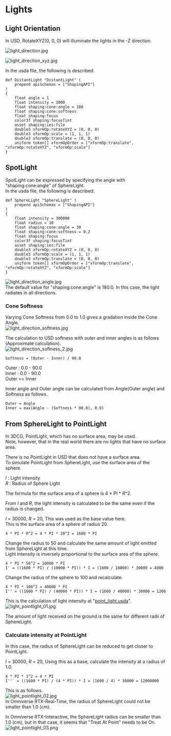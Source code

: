 # Lights

## Light Orientation

In USD, RotateXYZ(0, 0, 0) will illuminate the lights in the -Z direction.      

![light_direction.jpg](./images/Lights/light_direction.jpg)    

![light_direction_xyz.jpg](./images/Lights/light_direction_xyz.jpg)    

In the usda file, the following is described.     
```
def DistantLight "DistantLight" (
    prepend apiSchemas = ["ShapingAPI"]
)
{
    float angle = 1
    float intensity = 3000
    float shaping:cone:angle = 180
    float shaping:cone:softness
    float shaping:focus
    color3f shaping:focusTint
    asset shaping:ies:file
    double3 xformOp:rotateXYZ = (0, 0, 0)
    double3 xformOp:scale = (1, 1, 1)
    double3 xformOp:translate = (0, 0, 0)
    uniform token[] xformOpOrder = ["xformOp:translate", "xformOp:rotateXYZ", "xformOp:scale"]
}
```

## SpotLight

SpotLight can be expressed by specifying the angle with "shaping:cone:angle" of SphereLight.     
In the usda file, the following is described.     
```
def SphereLight "SphereLight" (
    prepend apiSchemas = ["ShapingAPI"]
)
{
    float intensity = 300000
    float radius = 10
    float shaping:cone:angle = 30
    float shaping:cone:softness = 0.2
    float shaping:focus
    color3f shaping:focusTint
    asset shaping:ies:file
    double3 xformOp:rotateXYZ = (0, 0, 0)
    double3 xformOp:scale = (1, 1, 1)
    double3 xformOp:translate = (0, 0, 0)
    uniform token[] xformOpOrder = ["xformOp:translate", "xformOp:rotateXYZ", "xformOp:scale"]
}
```
![light_direction_angle.jpg](./images/Lights/light_direction_angle.jpg)    
The default value for "shaping:cone:angle" is 180.0. In this case, the light radiates in all directions.      

### Cone Softness

Varying Cone Softness from 0.0 to 1.0 gives a gradation inside the Cone Angle.    
![light_direction_softness.jpg](./images/Lights/light_direction_softness.jpg)    

The calculation to USD softness with outer and inner angles is as follows (Approximate calculation).     
![light_direction_softness_2.jpg](./images/Lights/light_direction_softness_2.jpg)    

```
Softness = (Outer - Inner) / 90.0
```
Outer : 0.0 - 90.0      
Inner : 0.0 - 90.0      
Outer &gt;= Inner     


Inner angle and Outer angle can be calculated from Angle(Outer angle) and Softness as follows.      

```
Outer = Angle
Inner = max(Angle - (Softness * 90.0), 0.0)
```

## From SphereLight to PointLight

In 3DCG, PointLight, which has no surface area, may be used.     
Note, however, that in the real world there are no lights that have no surface area.      

There is no PointLight in USD that does not have a surface area.      
To simulate PointLight from SphereLight, use the surface area of the sphere.     

*I* : Light intensity      
*R* : Radius of Sphere Light      

The formula for the surface area of a sphere is 4 * PI * *R*^2.     

From *I* and *R*, the light intensity is calculated to be the same even if the radius is changed.     

*I* = 30000, *R* = 20, This was used as the base value here.      
This is the surface area of a sphere of radius 20.     
```
4 * PI * R^2 = 4 * PI * 20^2 = 1600 * PI
```

Change the radius to 50 and calculate the same amount of light emitted from SphereLight at this time.     
Light Intensity is inversely proportional to the surface area of the sphere.     

```
4 * PI * 50^2 = 10000 * PI
I' = ((1600 * PI) / (10000 * PI)) * I = (1600 / 10000) * 30000 = 4800
```

Change the radius of the sphere to 100 and recalculate.     
```
4 * PI * 100^2 = 40000 * PI
I'' = ((1600 * PI) / (40000 * PI)) * I = (1600 / 40000) * 30000 = 1200
```

This is the calculation of light intensity at "[point_light.usda](../samples/light/point_light.usda)".     
![light_pointlight_01.jpg](./images/Lights/light_pointlight_01.jpg)     

The amount of light received on the ground is the same for different radii of SphereLight.     

### Calculate intensity at PointLight

In this case, the radius of SphereLight can be reduced to get closer to PointLight.      

*I* = 30000, *R* = 20, Using this as a base, calculate the intensity at a radius of 1.0.    

```
4 * PI * 1^2 = 4 * PI
I''` = ((1600 * PI) / (4 * PI)) * I = (1600 / 4) * 30000 = 12000000
```

This is as follows.     
![light_pointlight_02.jpg](./images/Lights/light_pointlight_02.jpg)     
In Omniverse RTX-Real-Time, the radius of SphereLight could not be smaller than 1.0 (cm).     

In Omniverse RTX-Interactive, the SphereLight radius can be smaller than 1.0 (cm), but in that case, it seems that "Treat At Point" needs to be On.     
![light_pointlight_03.png](./images/Lights/light_pointlight_03.png)     


